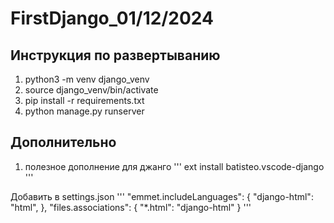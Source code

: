 # FirstDjango_01/12/2024
## Инструкция по развертыванию
1. python3 -m venv django_venv
2. source django_venv/bin/activate
3. pip install -r requirements.txt
4. python manage.py runserver

## Дополнительно
1. полезное дополнение для джанго
'''
ext install batisteo.vscode-django
'''

Добавить в settings.json
'''
"emmet.includeLanguages": {
    "django-html": "html",
},
"files.associations": {
    "*.html": "django-html"
}
'''